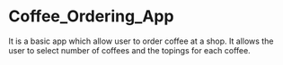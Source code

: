 # Coffee_Ordering_App
It is a basic app which allow user to order coffee at a shop. It allows the user to select number of coffees and the topings for each coffee.
